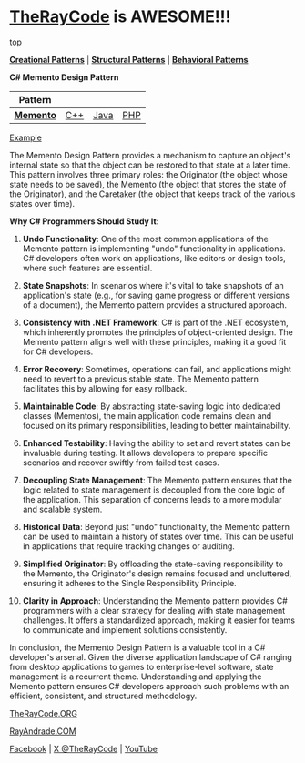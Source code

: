 # [TheRayCode](../../../README.md) is AWESOME!!!

[top](../README.md)

**[Creational Patterns](../../Creational/README.md)** | **[Structural Patterns](../../Structural/README.md)** | **[Behavioral Patterns](../README.md)**

**C# Memento Design Pattern**

|Pattern|   |   |   |
|---|---|---|---|
| [**Memento**](README.md) | [C++](../../../CPP/Behavioral/Memento/README.md) | [Java](../../../Java/Behavioral/Memento/README.md) | [PHP](../../../PHP/Behavioral/Memento/README.md) |

[Example](MO1/README.md)

The Memento Design Pattern provides a mechanism to capture an object's internal state so that the object can be restored to that state at a later time. This pattern involves three primary roles: the Originator (the object whose state needs to be saved), the Memento (the object that stores the state of the Originator), and the Caretaker (the object that keeps track of the various states over time).

**Why C# Programmers Should Study It**:

1. **Undo Functionality**: One of the most common applications of the Memento pattern is implementing "undo" functionality in applications. C# developers often work on applications, like editors or design tools, where such features are essential.

2. **State Snapshots**: In scenarios where it's vital to take snapshots of an application's state (e.g., for saving game progress or different versions of a document), the Memento pattern provides a structured approach.

3. **Consistency with .NET Framework**: C# is part of the .NET ecosystem, which inherently promotes the principles of object-oriented design. The Memento pattern aligns well with these principles, making it a good fit for C# developers.

4. **Error Recovery**: Sometimes, operations can fail, and applications might need to revert to a previous stable state. The Memento pattern facilitates this by allowing for easy rollback.

5. **Maintainable Code**: By abstracting state-saving logic into dedicated classes (Mementos), the main application code remains clean and focused on its primary responsibilities, leading to better maintainability.

6. **Enhanced Testability**: Having the ability to set and revert states can be invaluable during testing. It allows developers to prepare specific scenarios and recover swiftly from failed test cases.

7. **Decoupling State Management**: The Memento pattern ensures that the logic related to state management is decoupled from the core logic of the application. This separation of concerns leads to a more modular and scalable system.

8. **Historical Data**: Beyond just "undo" functionality, the Memento pattern can be used to maintain a history of states over time. This can be useful in applications that require tracking changes or auditing.

9. **Simplified Originator**: By offloading the state-saving responsibility to the Memento, the Originator's design remains focused and uncluttered, ensuring it adheres to the Single Responsibility Principle.

10. **Clarity in Approach**: Understanding the Memento pattern provides C# programmers with a clear strategy for dealing with state management challenges. It offers a standardized approach, making it easier for teams to communicate and implement solutions consistently.

In conclusion, the Memento Design Pattern is a valuable tool in a C# developer's arsenal. Given the diverse application landscape of C# ranging from desktop applications to games to enterprise-level software, state management is a recurrent theme. Understanding and applying the Memento pattern ensures C# developers approach such problems with an efficient, consistent, and structured methodology.

[TheRayCode.ORG](https://www.TheRayCode.org)

[RayAndrade.COM](https://www.RayAndrade.com)

[Facebook](https://www.facebook.com/TheRayCode/) | [X @TheRayCode](https://www.x.com/TheRayCode/) | [YouTube](https://www.youtube.com/TheRayCode/)

